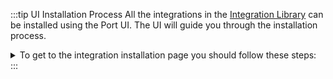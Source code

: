 :::tip UI Installation Process
All the integrations in the [Integration Library](../integrations-library/integrations-library.md) can be installed
using the Port UI. The UI will guide you through the installation process.

<details>
<summary>To get to the integration installation page you should follow these steps:</summary>

1. Go your Organization page in the [Port UI](https://app.getport.io).

2. Open the Ingest modal by clicking the Ingest Button on the blueprints.

   ![Ingest Button](@site/static/img/ingest-button-1.png)

   or

   ![Ingest Button](@site/static/img/ingest-button-2.png)

3. Select the integration you want to install from the list of available integrations.
4. Follow the instructions on the installation page.

   ![Installation Page](@site/static/img/installation-ui.png)

5. After the installation is complete, the installation tab should be closed and you should see
   the [Resource Mapping](../framework/features/resource-mapping.md) page.

</details>
:::